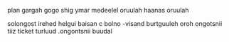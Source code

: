 plan gargah gogo shig
ymar medeelel oruulah
haanas oruulah

solongost irehed helgui baisan c bolno
-visand burtguuleh oroh
ongotsnii tiiz ticket turluud
.ongontsnii buudal
